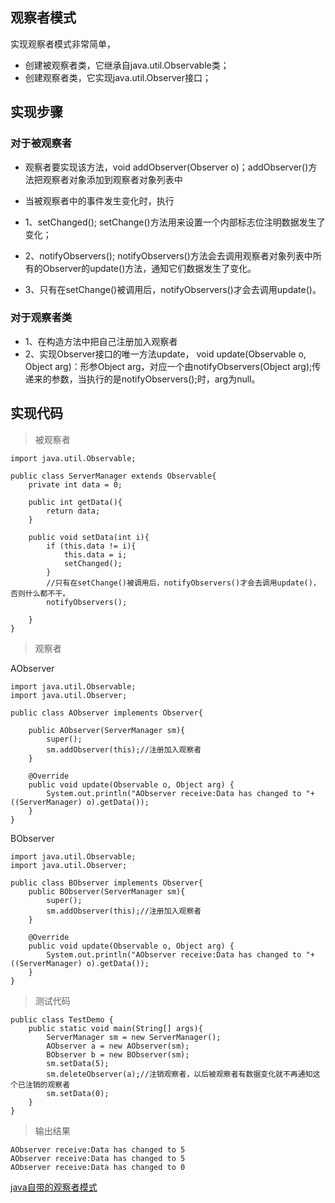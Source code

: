## 观察者模式

实现观察者模式非常简单，
- 创建被观察者类，它继承自java.util.Observable类；
- 创建观察者类，它实现java.util.Observer接口；
 
## 实现步骤

### 对于被观察者

- 观察者要实现该方法，void addObserver(Observer o)；addObserver()方法把观察者对象添加到观察者对象列表中

- 当被观察者中的事件发生变化时，执行
- 1、setChanged();           setChange()方法用来设置一个内部标志位注明数据发生了变化；
- 2、notifyObservers();
notifyObservers()方法会去调用观察者对象列表中所有的Observer的update()方法，通知它们数据发生了变化。

- 3、只有在setChange()被调用后，notifyObservers()才会去调用update()。
 


###  对于观察者类

- 1、在构造方法中把自己注册加入观察者
- 2、实现Observer接口的唯一方法update，
void update(Observable o, Object arg)：形参Object arg，对应一个由notifyObservers(Object arg);传递来的参数，当执行的是notifyObservers();时，arg为null。



## 实现代码

> 被观察者

```
import java.util.Observable;

public class ServerManager extends Observable{
    private int data = 0;

    public int getData(){
        return data;
    }

    public void setData(int i){
        if (this.data != i){
            this.data = i;
            setChanged();
        }
        //只有在setChange()被调用后，notifyObservers()才会去调用update()，否则什么都不干。
        notifyObservers();

    }
}

```

> 观察者

AObserver

```
import java.util.Observable;
import java.util.Observer;

public class AObserver implements Observer{

    public AObserver(ServerManager sm){
        super();
        sm.addObserver(this);//注册加入观察者
    }

    @Override
    public void update(Observable o, Object arg) {
        System.out.println("AObserver receive:Data has changed to "+((ServerManager) o).getData());
    }
}

```


BObserver

```
import java.util.Observable;
import java.util.Observer;

public class BObserver implements Observer{
    public BObserver(ServerManager sm){
        super();
        sm.addObserver(this);//注册加入观察者
    }

    @Override
    public void update(Observable o, Object arg) {
        System.out.println("AObserver receive:Data has changed to "+((ServerManager) o).getData());
    }
}

```




> 测试代码

```
public class TestDemo {
    public static void main(String[] args){
        ServerManager sm = new ServerManager();
        AObserver a = new AObserver(sm);
        BObserver b = new BObserver(sm);
        sm.setData(5);
        sm.deleteObserver(a);//注销观察者，以后被观察者有数据变化就不再通知这个已注销的观察者
        sm.setData(0);
    }
}
```


> 输出结果

```
AObserver receive:Data has changed to 5
AObserver receive:Data has changed to 5
AObserver receive:Data has changed to 0
```





[java自带的观察者模式](https://www.cnblogs.com/gongjian/p/6104766.html)